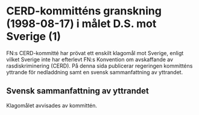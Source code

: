 # CERD-kommitténs granskning (1998-08-17) i målet D.S. mot Sverige (1)

FN:s CERD\-kommitté har prövat ett enskilt klagomål mot Sverige, enligt vilket Sverige inte har efterlevt FN:s Konvention om avskaffande av rasdiskriminering (CERD). På denna sida publicerar regeringen kommitténs yttrande för nedladdning samt en svensk sammanfattning av yttrandet.


## Svensk sammanfattning av yttrandet

Klagomålet avvisades av kommittén.
